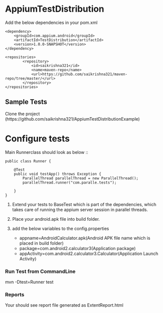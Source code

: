 # AppiumTestDistribution

Add the below dependencies in your pom.xml

```
<dependency>
	<groupId>com.appium.android</groupId>
	<artifactId>TestDistribution</artifactId>
	<version>1.0.0-SNAPSHOT</version>
</dependency>
```

```
<repositories>
		<repository>
			<id>saikrishna321</id>
			<name>maven-repo</name>
			<url>https://github.com/saikrishna321/maven-repo/tree/master/</url>
		</repository>
</repositories>
```
<h2>Sample Tests</h2>
 Clone the project (https://github.com/saikrishna321/AppiumTestDistributionExample)
<h1>Configure tests</h1>

Main Runnerclass should look as below :: 

```
public class Runner {
    
	@Test
	public void testApp() throws Exception {
		ParallelThread parallelThread = new ParallelThread();
		parallelThread.runner("com.paralle.tests");

	}
}

```

1. Extend your tests to BaseTest which is part of the dependencies, which takes care of running the appium server session in parallel threads.

2. Place your android.apk file into build folder.

3. add the below variables to the config.properties
 
    * appname=AndroidCalculator.apk(Android APK file name which is placed in build folder)
    * package=com.android2.calculator3(Application package)
    * appActivity=com.android2.calculator3.Calculator(Application Launch Activity)
    
    
<h3>Run Test from CommandLine</h3>

   mvn -Dtest=Runner test
   
<h3>Reports</h3>

Your should see report file generated as ExtentReport.html


